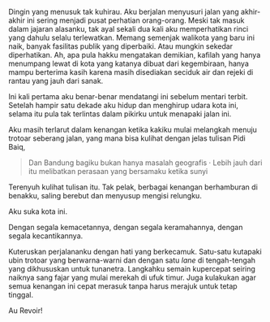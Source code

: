 ﻿Dingin yang menusuk tak kuhirau. Aku berjalan menyusuri jalan yang akhir-akhir ini sering menjadi pusat perhatian orang-orang. Meski tak masuk dalam jajaran alasanku, tak ayal sekali dua kali aku memperhatikan rinci yang dahulu selalu terlewatkan. Memang semenjak walikota yang baru ini naik, banyak fasilitas publik yang diperbaiki. Atau mungkin sekedar diperhatikan. Ah, apa pula hakku mengatakan demikian, kafilah yang hanya menumpang lewat di kota yang katanya dibuat dari kegembiraan, hanya mampu berterima kasih karena masih disediakan seciduk air dan rejeki di rantau yang jauh dari sanak.

Ini kali pertama aku benar-benar mendatangi ini sebelum mentari terbit. Setelah hampir satu dekade aku hidup dan menghirup udara kota ini, selama itu pula tak terlintas dalam pikirku untuk menapaki jalan ini.

Aku masih terlarut dalam kenangan ketika kakiku mulai melangkah menuju trotoar seberang jalan, yang mana bisa kulihat dengan jelas tulisan Pidi Baiq, 

> Dan Bandung bagiku bukan hanya masalah geografis · 
> Lebih jauh dari itu melibatkan perasaan yang bersamaku ketika sunyi 

Terenyuh kulihat tulisan itu. Tak pelak, berbagai kenangan berhamburan di benakku, saling berebut dan menyusup mengisi relungku. 

Aku suka kota ini. 

Dengan segala kemacetannya, dengan segala keramahannya, dengan segala kecantikannya. 

Kuteruskan perjalananku dengan hati yang berkecamuk. Satu-satu kutapaki ubin trotoar yang berwarna-warni dan dengan satu _lane_  di tengah-tengah yang dikhususkan untuk tunanetra. 
Langkahku semain kupercepat seiring naiknya sang fajar yang mulai merekah di ufuk timur.  Juga kulakukan agar semua kenangan ini cepat merasuk tanpa harus merajuk untuk tetap tinggal. 

Au Revoir!
